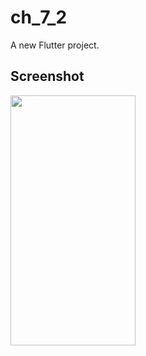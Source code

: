 # ch_7_2

A new Flutter project.

## Screenshot

<img src="https://user-images.githubusercontent.com/111499824/222442920-5bde3d3c-ba63-4f16-91f9-0d1255228939.png" alt="" data-canonical-src="https://gyazo.com/eb5c5741b6a9a16c692170a41a49c858.png" width="200" height="400" />
